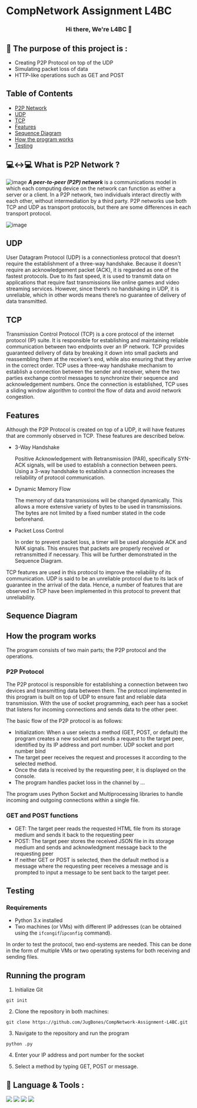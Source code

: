 
# CompNetwork Assignment L4BC

<h3 align="center">
Hi there, We're L4BC</a> 👋
</h3>

## 📝 The purpose of this project is :

- Creating P2P Protocol on top of the UDP 
- Simulating packet loss of data
- HTTP-like operations such as GET and POST

## Table of Contents
- [P2P Network](#-what-is-p2p-network-)
- [UDP](#udp)
- [TCP](#tcp)
- [Features](#features)
- [Sequence Diagram](#sequence-diagram)
- [How the program works](#how-the-program-works)
- [Testing](#testing)

## 💻↔💻 What is P2P Network ?
![image](https://user-images.githubusercontent.com/91533574/226385702-7bd4f5b1-8b47-45cd-8f50-025840e84a1e.png)
***A peer-to-peer (P2P) network*** is a communications model in which each computing device on the network can function as either a server or a client. In a P2P network, two individuals interact directly with each other, without intermediation by a third party. P2P networks use both TCP and UDP as transport protocols, but there are some differences in each transport protocol.

![image](https://encrypted-tbn0.gstatic.com/images?q=tbn:ANd9GcR7Eph4LztRdtPbiw0pdCSfXFz6hLcDWNA79Q&usqp=CAU)

## UDP
User Datagram Protocol (UDP) is a connectionless protocol that doesn’t require the establishment of a three-way handshake. Because it doesn't require an acknowledgement packet (ACK), it is regarded as one of the fastest protocols. Due to its fast speed, it is used to transmit data on applications that require fast transmissions like online games and video streaming services. However, since there’s no handshaking in UDP, it is unreliable, which in other words means there’s no guarantee of delivery of data transmitted.

## TCP
Transmission Control Protocol (TCP) is a core protocol of the internet protocol (IP) suite. It is responsible for establishing and maintaining reliable communication between two endpoints over an IP network. TCP provides guaranteed delivery of data by breaking it down into small packets and reassembling them at the receiver’s end, while also ensuring that they arrive in the correct order. TCP uses a three-way handshake mechanism to establish a connection between the sender and receiver, where the two parties exchange control messages to synchronize their sequence and acknowledgement numbers. Once the connection is established, TCP uses a sliding window algorithm to control the flow of data and avoid network congestion. 

## Features

Although the P2P Protocol is created on top of a UDP, it will have features that are commonly observed in TCP. These features are described below.

- 3-Way Handshake

  Positive Acknowledgement with Retransmission (PAR), specifically SYN-ACK signals, will be used to establish a connection between peers. Using a 3-way handshake to establish a connection increases the reliability of protocol communication.

- Dynamic Memory Flow

  The memory of data transmissions will be changed dynamically. This allows a more extensive variety of bytes to be used in transmissions. The bytes are not limited by a fixed number stated in the code beforehand.

- Packet Loss Control

  In order to prevent packet loss, a timer will be used alongside ACK and NAK signals. This ensures that packets are properly received or retransmitted if necessary. This will be further demonstrated in the Sequence Diagram.
  
TCP features are used in this protocol to improve the reliability of its communication. UDP is said to be an unreliable protocol due to its lack of guarantee in the arrival of the data. Hence, a number of features that are observed in TCP have been implemented in this protocol to prevent that unreliability. 

## Sequence Diagram

## How the program works

The program consists of two main parts; the P2P protocol and the operations.

### P2P Protocol
The P2P protocol is responsible for establishing a connection between two devices and transmitting data between them. The protocol implemented in this program is built on top of UDP to ensure fast and reliable data transmission. With the use of socket programming, each peer has a socket that listens for incoming connections and sends data to the other peer. 

The basic flow of the P2P protocol is as follows:
- Initialization: When a user selects a method (GET, POST, or default) the program creates a new socket and sends a request to the target peer, identified by its IP address and port number. UDP socket and port number bind
- The target peer receives the request and processes it according to the selected method.
- Once the data is received by the requesting peer, it is displayed on the console.
- The program handles packet loss in the channel by … 

The program uses Python Socket and Multiprocessing libraries to handle incoming and outgoing connections within a single file.

### GET and POST functions

- GET: The target peer reads the requested HTML file from its storage medium and sends it back to the requesting peer
- POST: The target peer stores the received JSON file in its storage medium and sends and acknowledgment message back to the requesting peer
- If neither GET or POST is selected, then the default method is a message where the requesting peer receives a message and is prompted to input a message to be sent back to the target peer.

## Testing
### Requirements
- Python 3.x installed
- Two machines (or VMs) with different IP addresses (can be obtained using the `ifcongif`/`ipconfig` command).

In order to test the protocol, two end-systems are needed. This can be done in the form of multiple VMs or two operating systems for both receiving and sending files.

## Running the program
1. Initialize Git
```console
git init
```
2. Clone the repository in both machines:
```console
git clone https://github.com/JugBones/CompNetwork-Assignment-L4BC.git
```
3. Navigate to the repository and run the program
```console
python .py
```
4. Enter your IP address and port number for the socket

5. Select a method by typing GET, POST or message. 

## 💼 Language & Tools :
![](https://img.shields.io/badge/Tools-Git-informational?style=flat&logo=Git&color=F05032)
![](https://img.shields.io/badge/Tools-GitHub-informational?style=flat&logo=GitHub&color=181717)
![](https://img.shields.io/badge/Tools-Visual-Studio?style=flat&logo=VisualStudioCode&color=0044F9)
![](https://img.shields.io/badge/Code-Python-informational?style=flat&logo=Python&color=FBFF00)
